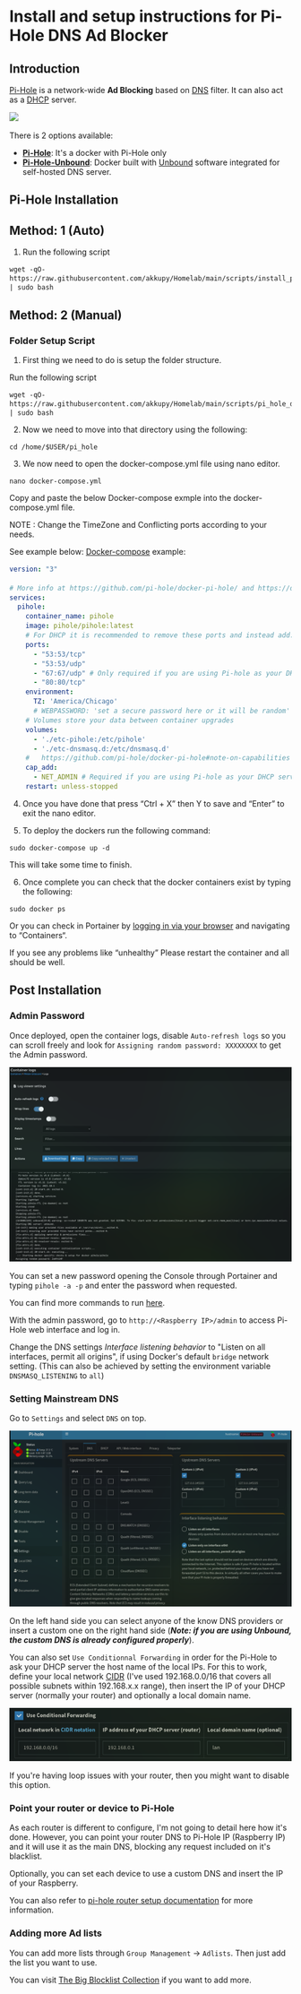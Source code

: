 # Install and setup instructions for Pi-Hole DNS Ad Blocker

## Introduction

[Pi-Hole](https://pi-hole.net/) is a network-wide **Ad Blocking** based on [DNS](https://en.wikipedia.org/wiki/Domain_Name_System) filter. It can also act as a [DHCP](https://en.wikipedia.org/wiki/Dynamic_Host_Configuration_Protocol) server.

![](https://i0.wp.com/pi-hole.net/wp-content/uploads/2018/12/dashboard.png?zoom=1.75&w=3840&ssl=1)

There is 2 options available:

- **[Pi-Hole](#pi-hole-installation)**: It's a docker with Pi-Hole only
- **[Pi-Hole-Unbound](#pi-hole-unbound-installation)**: Docker built with [Unbound](https://nlnetlabs.nl/projects/unbound/about/) software integrated for self-hosted DNS server.



## Pi-Hole Installation

## Method: 1 (Auto)

1. Run the following script
```
wget -qO- https://raw.githubusercontent.com/akkupy/Homelab/main/scripts/install_pi_hole.sh | sudo bash
```

## Method: 2 (Manual)

### Folder Setup Script

1. First thing we need to do is setup the folder structure. 

Run the following script
```
wget -qO- https://raw.githubusercontent.com/akkupy/Homelab/main/scripts/pi_hole_dir.sh | sudo bash
```

2. Now we need to move into that directory using the following:

```
cd /home/$USER/pi_hole
```

3. We now need to open the docker-compose.yml file using nano editor.

```
nano docker-compose.yml
```
Copy and paste the below Docker-compose exmple into the docker-compose.yml file.

NOTE : Change the TimeZone and Conflicting ports according to your needs.

See example below:
[Docker-compose](https://docs.docker.com/compose/install/) example:

```yaml
version: "3"

# More info at https://github.com/pi-hole/docker-pi-hole/ and https://docs.pi-hole.net/
services:
  pihole:
    container_name: pihole
    image: pihole/pihole:latest
    # For DHCP it is recommended to remove these ports and instead add: network_mode: "host"
    ports:
      - "53:53/tcp"
      - "53:53/udp"
      - "67:67/udp" # Only required if you are using Pi-hole as your DHCP server
      - "80:80/tcp"
    environment:
      TZ: 'America/Chicago'
      # WEBPASSWORD: 'set a secure password here or it will be random'
    # Volumes store your data between container upgrades
    volumes:
      - './etc-pihole:/etc/pihole'
      - './etc-dnsmasq.d:/etc/dnsmasq.d'
    #   https://github.com/pi-hole/docker-pi-hole#note-on-capabilities
    cap_add:
      - NET_ADMIN # Required if you are using Pi-hole as your DHCP server, else not needed
    restart: unless-stopped
```
4. Once you have done that press “Ctrl + X” then Y to save and “Enter” to exit the nano editor.

5. To deploy the dockers run the following command:

```
sudo docker-compose up -d
```

This will take some time to finish.

6. Once complete you can check that the docker containers exist by typing the following:

```
sudo docker ps
```

Or you can check in Portainer by [logging in via your browser](https://github.com/akkupy/Homelab#login-to-portainer) and navigating to “Containers“.

If you see any problems like “unhealthy” Please restart the container and all should be well.


## Post Installation

### Admin Password

Once deployed, open the container logs, disable `Auto-refresh logs` so you can scroll freely and look for `Assigning random password: XXXXXXXX` to get the Admin password.

![](../images/pi-hole_LogsPassword.png)

You can set a new password opening the Console through Portainer and typing `pihole -a -p` and enter the password when requested.

You can find more commands to run [here](https://docs.pi-hole.net/core/pihole-command/).

With the admin password, go to `http://<Raspberry IP>/admin` to access Pi-Hole web interface and log in.

Change the DNS settings *Interface listening behavior* to "Listen on all interfaces, permit all origins", if using Docker's default `bridge` network setting. (This can also be achieved by setting the environment variable `DNSMASQ_LISTENING` to `all`)

### Setting Mainstream DNS

Go to `Settings` and select `DNS` on top.

![](../images/pi-hole_SettingsDNS.png)

On the left hand side you can select anyone of the know DNS providers or insert a custom one on the right hand side (_**Note: if you are using Unbound, the custom DNS is already configured properly**_).

You can also set `Use Conditionnal Forwarding` in order for the Pi-Hole to ask your DHCP server the host name of the local IPs. For this to work, define your local network [CIDR](https://en.wikipedia.org/wiki/Classless_Inter-Domain_Routing) (I've used 192.168.0.0/16 that covers all possible subnets within 192.168.x.x range), then insert the IP of your DHCP server (normally your router) and optionally a local domain name.

![](../images/pi-hole_SettingsDNS_CF.png)

If you're having loop issues with your router, then you might want to disable this option.

### Point your router or device to Pi-Hole

As each router is different to configure, I'm not going to detail here how it's done. However, you can point your router DNS to Pi-Hole IP (Raspberry IP) and it will use it as the main DNS, blocking any request included on it's blacklist.

Optionally, you can set each device to use a custom DNS and insert the IP of your Raspberry.

You can also refer to [pi-hole router setup documentation](https://docs.pi-hole.net/routers/fritzbox/) for more information.

### Adding more Ad lists

You can add more lists through `Group Management` -> `Adlists`. Then just add the list you want to use.

You can visit [The Big Blocklist Collection](https://firebog.net/) if you want to add more.

